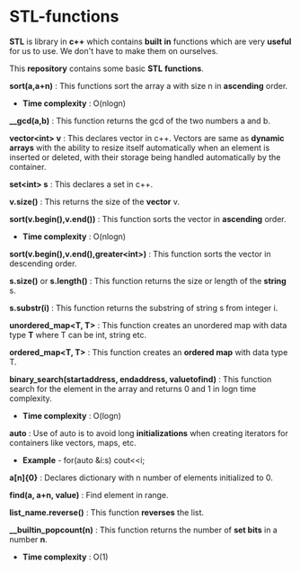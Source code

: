 # **STL-functions**  

**STL** is library in **c++** which contains **built** **in** functions which are very **useful** for us to use. We don't have to make them on ourselves.  

This **repository** contains some basic **STL** **functions**.

**sort(a,a+n)** : This functions sort the array a with size n in **ascending** order.
  - **Time complexity** : O(nlogn)

**__gcd(a,b)** : This function returns the gcd of the two numbers a and b.

**vector\<int> v** : This declares vector in c++. Vectors are same as **dynamic arrays** with the ability to resize itself automatically when an element is inserted or deleted, with their storage being handled automatically by the container. 

**set\<int> s** : This declares a set in c++.

**v.size()** : This returns the size of the **vector** v.

**sort(v.begin(),v.end())** : This function sorts the vector in **ascending** order.
  - **Time complexity** : O(nlogn)

**sort(v.begin(),v.end(),greater\<int>)** : This function sorts the vector in descending order.

**s.size()** or **s.length()** : This function returns the size or length of the **string** s.   

**s.substr(i)** : This function returns the substring of string s from integer i.

**unordered_map<T, T>** : This function creates an unordered map with data type **T** where T can be int, string etc.

**ordered_map<T, T>** : This function creates an **ordered map** with data type T.

**binary_search(startaddress, endaddress, valuetofind)** : This function search for the element in the array and returns 0 and 1 in logn time complexity. 
  - **Time complexity** : O(logn)

**auto** : Use of auto is to avoid long **initializations** when creating iterators for containers like vectors, maps, etc.
  - **Example** - for(auto &i:s) cout<<i; 

**a[n]{0}** : Declares dictionary with n number of elements initialized to 0.

**find(a, a+n, value)** : Find element in range.

**list_name.reverse()** : This function **reverses** the list.  

**__builtin_popcount(n)** : This function returns the number of **set bits** in a number **n**.
  - **Time complexity** : O(1)
